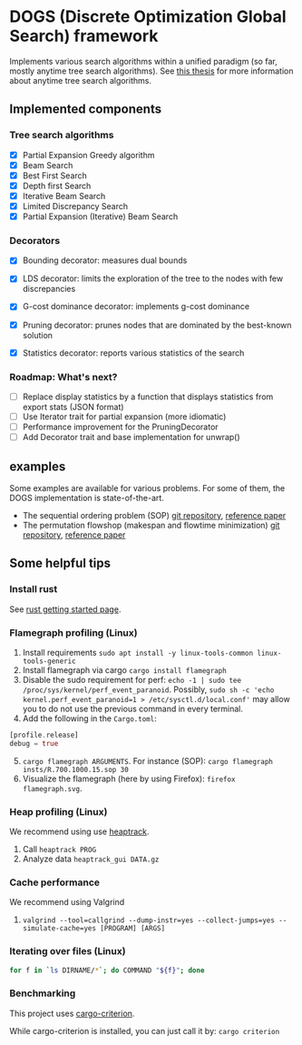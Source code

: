 # DOGS (Discrete Optimization Global Search) framework

Implements various search algorithms within a unified paradigm (so far, mostly anytime tree search algorithms).
See [this thesis](https://www.researchgate.net/publication/346063021_Anytime_tree_search_for_decoratorial_optimization) for more information about anytime tree search algorithms.

## Implemented components

### Tree search algorithms

- [X] Partial Expansion Greedy algorithm
- [X] Beam Search
- [X] Best First Search
- [X] Depth first Search
- [X] Iterative Beam Search
- [X] Limited Discrepancy Search
- [X] Partial Expansion (Iterative) Beam Search

### Decorators

- [X] Bounding decorator: measures dual bounds
- [X] LDS decorator: limits the exploration of the tree to the nodes with few discrepancies
- [X] G-cost dominance decorator: implements g-cost dominance
- [X] Pruning decorator: prunes nodes that are dominated by the best-known solution
- [X] Statistics decorator: reports various statistics of the search


### Roadmap: What's next?

- [ ] Replace display statistics by a function that displays statistics from export stats (JSON format)
- [ ] Use Iterator trait for partial expansion (more idiomatic)
- [ ] Performance improvement for the PruningDecorator
- [ ] Add Decorator trait and base implementation for unwrap()

## examples

Some examples are available for various problems. For some of them, the DOGS implementation is state-of-the-art.

- The sequential ordering problem (SOP) [git repository](https://github.com/librallu/dogs-sop), [reference paper](https://www.researchgate.net/publication/343267812_Tree_search_for_the_Sequential_Ordering_Problem)
- The permutation flowshop (makespan and flowtime minimization) [git repository](https://github.com/librallu/dogs-pfsp), [reference paper](https://www.researchgate.net/publication/344219325_Iterative_beam_search_algorithms_for_the_permutation_flowshop)


## Some helpful tips

### Install rust

See [rust getting started page](https://www.rust-lang.org/learn/get-started).


### Flamegraph profiling (Linux)

1. Install requirements ```sudo apt install -y linux-tools-common linux-tools-generic```
2. Install flamegraph via cargo ```cargo install flamegraph```
3. Disable the sudo requirement for perf: ```echo -1 | sudo tee /proc/sys/kernel/perf_event_paranoid```. Possibly, `sudo sh -c 'echo kernel.perf_event_paranoid=1 > /etc/sysctl.d/local.conf'` may allow you to do not use the previous command in every terminal.
4. Add the following in the ``Cargo.toml``:
```rust
[profile.release]
debug = true
```
5. ```cargo flamegraph ARGUMENTS```. For instance (SOP): ```cargo flamegraph insts/R.700.1000.15.sop 30```
6. Visualize the flamegraph (here by using Firefox): ```firefox flamegraph.svg```.



### Heap profiling (Linux)

We recommend using use [heaptrack](https://github.com/KDE/heaptrack).

1. Call `heaptrack PROG`
2. Analyze data `heaptrack_gui DATA.gz`


### Cache performance

We recommend using Valgrind

1. `valgrind --tool=callgrind --dump-instr=yes --collect-jumps=yes --simulate-cache=yes [PROGRAM] [ARGS]`


### Iterating over files (Linux)

```bash
for f in `ls DIRNAME/*`; do COMMAND "${f}"; done
```

### Benchmarking

This project uses [cargo-criterion](https://crates.io/crates/cargo-criterion).

While cargo-criterion is installed, you can just call it by: `cargo criterion`